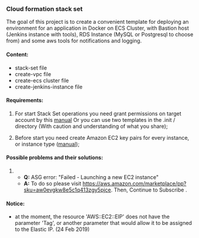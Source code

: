 ### Cloud formation stack set
The goal of this project is to create a convenient template for deploying an environment for an application in Docker on ECS Cluster, with Bastion host (Jenkins instance with tools), RDS Instance (MySQL or Postgresql to choose from) and some aws tools for notifications and logging.

#### Content:
- stack-set file
- create-vpc file
- create-ecs cluster file
- create-jenkins-instance file

#### Requirements:
1) For start Stack Set operations you need grant permissions on target account by this [manual](https://docs.aws.amazon.com/AWSCloudFormation/latest/UserGuide/stacksets-prereqs.html#stacksets-prereqs-accountsetup)
Or you can use two templates in the .init / directory (With caution and understanding of what you share);

2) Before start you need create Amazon EC2 key pairs for every instance, or instance type ([manual](https://docs.aws.amazon.com/servicecatalog/latest/adminguide/getstarted-keypair.html));

#### Possible problems and their solutions:
1) * **Q:** ASG error: "Failed - Launching a new EC2 instance" 
    * **A:** To do so please visit https://aws.amazon.com/marketplace/pp?sku=aw0evgkw8e5c1q413zgy5pjce. Then, Continue to Subscribe .

#### Notice:
- at the moment, the resource 'AWS::EC2::EIP' does not have the parameter 'Tag', or another parameter that would allow it to be assigned to the Elastic IP. (24 Feb 2019)